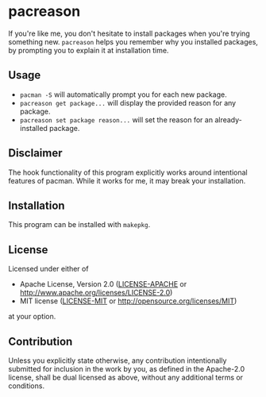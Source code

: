 # pacreason

If you're like me, you don't hesitate to install packages when you're trying something new.
`pacreason` helps you remember why you installed packages, by prompting you to explain it at installation time.

## Usage

- `pacman -S` will automatically prompt you for each new package.
- `pacreason get package...` will display the provided reason for any package.
- `pacreason set package reason...` will set the reason for an already-installed package.

## Disclaimer

The hook functionality of this program explicitly works around intentional features of pacman.
While it works for me, it may break your installation.

## Installation

This program can be installed with `makepkg`.

## License

Licensed under either of

 * Apache License, Version 2.0
   ([LICENSE-APACHE](LICENSE-APACHE) or http://www.apache.org/licenses/LICENSE-2.0)
 * MIT license
   ([LICENSE-MIT](LICENSE-MIT) or http://opensource.org/licenses/MIT)

at your option.

## Contribution

Unless you explicitly state otherwise, any contribution intentionally submitted for inclusion in the work by you, as defined in the Apache-2.0 license, shall be dual licensed as above, without any additional terms or conditions.